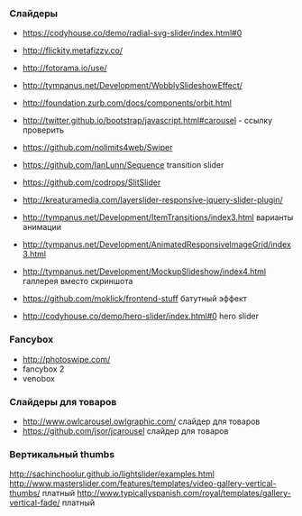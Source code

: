 ### Слайдеры
+ https://codyhouse.co/demo/radial-svg-slider/index.html#0
+ http://flickity.metafizzy.co/
+ http://fotorama.io/use/
+ http://tympanus.net/Development/WobblySlideshowEffect/

+ http://foundation.zurb.com/docs/components/orbit.html
+ http://twitter.github.io/bootstrap/javascript.html#carousel - ссылку проверить
+ https://github.com/nolimits4web/Swiper
+ https://github.com/IanLunn/Sequence transition slider
+ https://github.com/codrops/SlitSlider
+ http://kreaturamedia.com/layerslider-responsive-jquery-slider-plugin/ 
+ http://tympanus.net/Development/ItemTransitions/index3.html варианты анимации
+ http://tympanus.net/Development/AnimatedResponsiveImageGrid/index3.html
+ http://tympanus.net/Development/MockupSlideshow/index4.html галлерея вместо скриншота
+ https://github.com/moklick/frontend-stuff батутный эффект
+ http://codyhouse.co/demo/hero-slider/index.html#0 hero slider

### Fancybox
+ http://photoswipe.com/
+ fancybox 2
+ venobox

### Слайдеры для товаров
+ http://www.owlcarousel.owlgraphic.com/ слайдер для товаров
+ https://github.com/jsor/jcarousel слайдер для товаров

### Вертикальный thumbs
http://sachinchoolur.github.io/lightslider/examples.html
http://www.masterslider.com/features/templates/video-gallery-vertical-thumbs/ платный
http://www.typicallyspanish.com/royal/templates/gallery-vertical-fade/ платный
